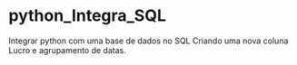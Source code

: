 # python_Integra_SQL
Integrar python com uma base de dados no SQL
Criando uma nova coluna Lucro e agrupamento de datas.
